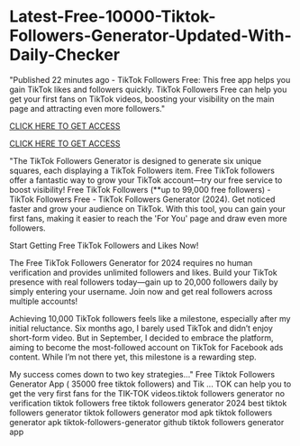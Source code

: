 # Latest-Free-10000-Tiktok-Followers-Generator-Updated-With-Daily-Checker

"Published 22 minutes ago - TikTok Followers Free: This free app helps you gain TikTok likes and followers quickly. TikTok Followers Free can help you get your first fans on TikTok videos, boosting your visibility on the main page and attracting even more followers."

[ CLICK HERE TO GET ACCESS  ](https://offersmartly.com/tiktokfollowershackgenerator/)


[ CLICK HERE TO GET ACCESS  ](https://offersmartly.com/tiktokfollowershackgenerator/)



"The TikTok Followers Generator is designed to generate six unique squares, each displaying a TikTok Followers item. Free TikTok followers offer a fantastic way to grow your TikTok account—try our free service to boost visibility!
Free TikTok Followers (**up to 99,000 free followers) - TikTok Followers Free - TikTok Followers Generator (2024). Get noticed faster and grow your audience on TikTok. With this tool, you can gain your first fans, making it easier to reach the 'For You' page and draw even more followers.

Start Getting Free TikTok Followers and Likes Now!

The Free TikTok Followers Generator for 2024 requires no human verification and provides unlimited followers and likes. Build your TikTok presence with real followers today—gain up to 20,000 followers daily by simply entering your username. Join now and get real followers across multiple accounts!

Achieving 10,000 TikTok followers feels like a milestone, especially after my initial reluctance. Six months ago, I barely used TikTok and didn’t enjoy short-form video. But in September, I decided to embrace the platform, aiming to become the most-followed account on TikTok for Facebook ads content. While I’m not there yet, this milestone is a rewarding step.

My success comes down to two key strategies…" Free Tiktok Followers Generator App ( 35000 free tiktok followers) and Tik ... TOK can help you to get the very first fans for the TIK-TOK videos.tiktok followers generator no verification tiktok followers free tiktok followers generator 2024 best tiktok followers generator tiktok followers generator mod apk tiktok followers generator apk tiktok-followers-generator github tiktok followers generator app

